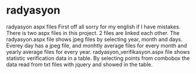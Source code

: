# radyasyon
radyasyon aspx files
First off all sorry for my english if I have mistakes. There is two aspx files in this project. 2 files are linked each other. The radyasyon.aspx file shows jpeg files by selecting year, month and days. Everey day has a jpeg file, and monhtly average files for every month and yearly average files for every year.
radyasyon_verifikasyon.aspx file shows statistic verification data in a table. By selecting points from combobox the data read from txt files with jquery and showed in the table.
